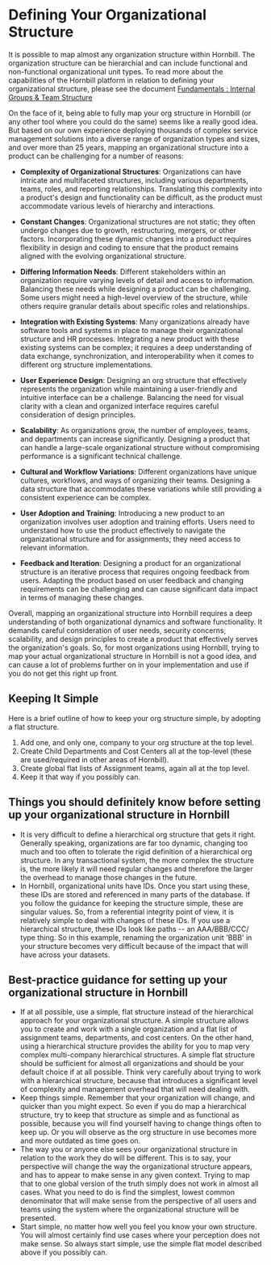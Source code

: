 # Defining Your Organizational Structure

It is possible to map almost any organization structure within Hornbill. The organization structure can be hierarchial and can include functional and non-functional organizational unit types.  To read more about the capabilities of the Hornbill platform in relation to defining your organizational structure, please see the document [Fundamentals : Internal Groups & Team Structure](/esp-fundamentals/core-capabilities/internal-groups-and-teams)

On the face of it, being able to fully map your org structure in Hornbill (or any other tool where you could do the same) seems like a really good idea. But based on our own experience deploying thousands of complex service management solutions into a diverse range of organization types and sizes, and over more than 25 years, mapping an organizational structure into a product can be challenging for a number of reasons:

- __Complexity of Organizational Structures__: Organizations can have intricate and multifaceted structures, including various departments, teams, roles, and reporting relationships. Translating this complexity into a product's design and functionality can be difficult, as the product must accommodate various levels of hierarchy and interactions.

- __Constant Changes__: Organizational structures are not static; they often undergo changes due to growth, restructuring, mergers, or other factors. Incorporating these dynamic changes into a product requires flexibility in design and coding to ensure that the product remains aligned with the evolving organizational structure.

- __Differing Information Needs__: Different stakeholders within an organization require varying levels of detail and access to information. Balancing these needs while designing a product can be challenging. Some users might need a high-level overview of the structure, while others require granular details about specific roles and relationships.

- __Integration with Existing Systems__: Many organizations already have software tools and systems in place to manage their organizational structure and HR processes. Integrating a new product with these existing systems can be complex; it requires a deep understanding of data exchange, synchronization, and interoperability when it comes to different org structure implementations.

- __User Experience Design__: Designing an org structure that effectively represents the organization while maintaining a user-friendly and intuitive interface can be a challenge. Balancing the need for visual clarity with a clean and organized interface requires careful consideration of design principles.

- __Scalability__: As organizations grow, the number of employees, teams, and departments can increase significantly. Designing a product that can handle a large-scale organizational structure without compromising performance is a significant technical challenge.

- __Cultural and Workflow Variations__: Different organizations have unique cultures, workflows, and ways of organizing their teams. Designing a data structure that accommodates these variations while still providing a consistent experience can be complex.

- __User Adoption and Training__: Introducing a new product to an organization involves user adoption and training efforts. Users need to understand how to use the product effectively to navigate the organizational structure and for assignments; they need access to relevant information.

- __Feedback and Iteration__: Designing a product for an organizational structure is an iterative process that requires ongoing feedback from users. Adapting the product based on user feedback and changing requirements can be challenging and can cause significant data impact in terms of managing these changes.

Overall, mapping an organizational structure into Hornbill requires a deep understanding of both organizational dynamics and software functionality. It demands careful consideration of user needs, security concerns, scalability, and design principles to create a product that effectively serves the organization's goals. So, for most organizations using Hornbill, trying to map your actual organizational structure in Hornbill is not a good idea, and can cause a lot of problems further on in your implementation and use if you do not get this right up front. 

## Keeping It Simple
Here is a brief outline of how to keep your org structure simple, by adopting a flat structure. 

1. Add one, and only one, company to your org structure at the top level. 
2. Create Child Departments and Cost Centers all at the top-level (these are used/required in other areas of Hornbill).
3. Create global flat lists of Assignment teams, again all at the top level. 
4. Keep it that way if you possibly can.


## Things you should definitely know before setting up your organizational structure in Hornbill
- It is very difficult to define a hierarchical org structure that gets it right. Generally speaking, organizations are far too dynamic, changing too much and too often to tolerate the rigid definition of a hierarchical org structure. In any transactional system, the more complex the structure is, the more likely it will need regular changes and therefore the larger the overhead to manage those changes in the future.
- In Hornbill, organizational units have IDs. Once you start using these, these IDs are stored and referenced in many parts of the database.  If you follow the guidance for keeping the structure simple, these are singular values. So, from a referential integrity point of view, it is relatively simple to deal with changes of these IDs. If you use a hierarchical structure, these IDs look like paths -- an AAA/BBB/CCC/ type thing. So in this example, renaming the organization unit 'BBB' in your structure becomes very difficult because of the impact that will have across your datasets. 

## Best-practice guidance for setting up your organizational structure in Hornbill
- If at all possible, use a simple, flat structure instead of the hierarchical approach for your organizational structure. A simple structure allows you to create and work with a single organization and a flat list of assignment teams, departments, and cost centers. On the other hand, using a hierarchical structure provides the ability for you to map very complex multi-company hierarchical structures.  A simple flat structure should be sufficient for almost all organizations and should be your default choice if at all possible. Think very carefully about trying to work with a hierarchical structure, because that introduces a significant level of complexity and management overhead that will need dealing with.
- Keep things simple. Remember that your organization will change, and quicker than you might expect. So even if you do map a hierarchical structure, try to keep that structure as simple and as functional as possible, because you will find yourself having to change things often to keep up. Or you will observe as the org structure in use becomes more and more outdated as time goes on. 
- The way you or anyone else sees your organizational structure in relation to the work they do will be different. This is to say, your perspective will change the way the organizational structure appears, and has to appear to make sense in any given context. Trying to map that to one global version of the truth simply does not work in almost all cases.  What you need to do is find the simplest, lowest common denominator that will make sense from the perspective of all users and teams using the system where the organizational structure will be presented. 
- Start simple, no matter how well you feel you know your own structure. You will almost certainly find use cases where your perception does not make sense. So always start simple, use the simple flat model described above if you possibly can.